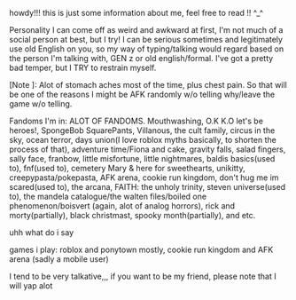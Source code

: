 howdy!!! this is just some information about me, feel free to read !! ^_^

Personality
I can come off as weird and awkward at first, I'm not much of a social person at best, but I try! I can be serious sometimes and legitimately use old English on you, so my way of typing/talking would regard based on the person I'm talking with, GEN z or old english/formal. I've got a pretty bad temper, but I TRY to restrain myself. 

[Note ]: Alot of stomach aches most of the time, plus chest pain. So that will be one of the reasons I might be AFK randomly w/o telling why/leave the game w/o telling.

Fandoms I'm in:
ALOT OF FANDOMS.
Mouthwashing, O.K K.O let's be heroes!, SpongeBob SquarePants, Villanous, the cult family, circus in the sky, ocean terror, days union(I love roblox myths basically, to shorten the process of that), adventure time/Fiona and cake, gravity falls, salad fingers, sally face, franbow, little misfortune, little nightmares, baldis basics(used to), fnf(used to), cemetery Mary & here for sweethearts, unikitty, creepypasta/pokepasta, AFK arena, cookie run kingdom, don't hug me im scared(used to), the arcana, FAITH: the unholy trinity, steven universe(used to), the mandela catalogue/the walten files/boiled one phenomenon/boisvert (again, alot of analog horrors), rick and morty(partially), black christmast, spooky month(partially), and etc.

uhh what do i say

games i play: roblox and ponytown mostly, cookie run kingdom and AFK arena (sadly a mobile user)

I tend to be very talkative,,, if you want to be my friend, please note that I will yap alot

